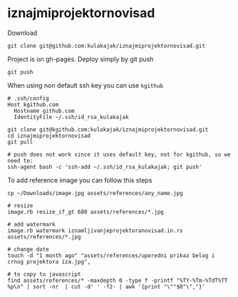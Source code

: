 # iznajmiprojektornovisad

Download

~~~
git clone git@github.com:kulakajak/iznajmiprojektornovisad.git
~~~

Project is on gh-pages. Deploy simply by git push

~~~
git push
~~~

When using non default ssh key you can use `kgithub`
```
# .ssh/config
Host kgithub.com
  Hostname github.com
  IdentityFile ~/.ssh/id_rsa_kulakajak

git clone git@kgithub.com:kulakajak/iznajmiprojektornovisad.git
cd iznajmiprojektornovisad
git pull

# push does not work since it uses default key, not for kgithub, so we need to:
ssh-agent bash -c 'ssh-add ~/.ssh/id_rsa_kulakajak; git push'
```

To add reference image you can follow this steps

```
cp ~/Downloads/image.jpg assets/references/any_name.jpg

# resize
image.rb resize_if_gt 680 assets/references/*.jpg

# add watermark
image.rb watermark iznamljivanjeprojektoranovisad.in.rs assets/references/*.jpg

# change date
touch -d "1 month ago" "assets/references/uporedni prikaz belog i crnog projektora iza.jpg",

# to copy to javascript
find assets/references/* -maxdepth 0 -type f -printf "%TY-%Tm-%TdT%TT %p\n" | sort -nr  | cut -d' ' -f2- | awk '{print "\""$0"\","}'
```
